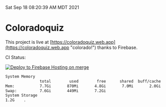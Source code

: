 Sat Sep 18 08:20:39 AM MDT 2021

# Coloradoquiz


This project is live at [https://coloradoquiz.web.app](https://coloradoquiz.web.app "colorado!") thanks to Firebase.

CI Status: 

[![Deploy to Firebase Hosting on merge](https://github.com/teamkushal/coloradoquiz/actions/workflows/firebase-hosting-merge.yml/badge.svg)](https://github.com/teamkushal/coloradoquiz/actions/workflows/firebase-hosting-merge.yml)

```bash
System Memory
               total        used        free      shared  buff/cache   available
Mem:           7.7Gi       870Mi       4.8Gi       7.0Mi       2.0Gi       6.5Gi
Swap:          7.6Gi       449Mi       7.2Gi
System Storage
1.2G	.
```
```bash
